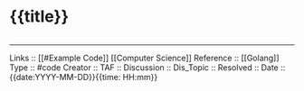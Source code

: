 # {{title}}

```

```


---
Links :: [[#Example Code]] [[Computer Science]] 
Reference :: [[Golang]]
Type :: #code
Creator ::
TAF ::
Discussion ::
Dis_Topic :: 
Resolved ::
Date :: {{date:YYYY-MM-DD}}{{time: HH:mm}}
